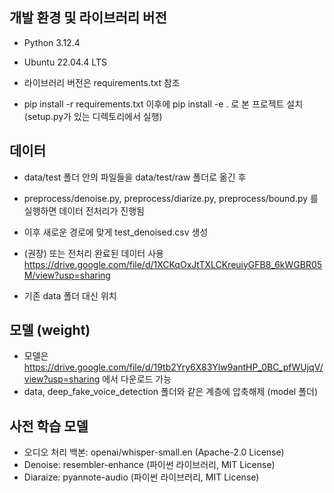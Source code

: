## 개발 환경 및 라이브러리 버전
- Python 3.12.4
- Ubuntu 22.04.4 LTS

- 라이브러리 버전은 requirements.txt 참조
- pip install -r requirements.txt 이후에 pip install -e . 로 본 프로젝트 설치 (setup.py가 있는 디렉토리에서 실행)


## 데이터 
- data/test 폴더 안의 파일들을 data/test/raw 폴더로 옮긴 후
- preprocess/denoise.py, preprocess/diarize.py, preprocess/bound.py 를 실행하면 데이터 전처리가 진행됨 
- 이후 새로운 경로에 맞게 test_denoised.csv 생성

- (권장) 또는 전처리 완료된 데이터 사용 https://drive.google.com/file/d/1XCKqOxJtTXLCKreuiyGFB8_6kWGBR05M/view?usp=sharing
- 기존 data 폴더 대신 위치


## 모델 (weight)
- 모델은 https://drive.google.com/file/d/19tb2Yry6X83Ylw9antHP_0BC_pfWUjqV/view?usp=sharing 에서 다운로드 가능
- data, deep_fake_voice_detection 폴더와 같은 계층에 압축해제 (model 폴더)


## 사전 학습 모델
- 오디오 처리 백본: openai/whisper-small.en (Apache-2.0 License)
- Denoise: resembler-enhance (파이썬 라이브러리, MIT License)
- Diaraize: pyannote-audio (파이썬 라이브러리, MIT License)